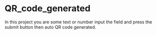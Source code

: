 # QR_code_generated
In this project you are some text or number input the field and press the submit button then auto QR code generated.
